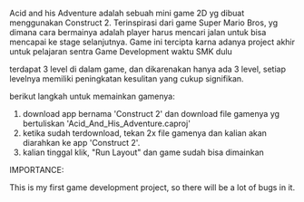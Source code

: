 Acid and his Adventure adalah sebuah mini game 2D yg dibuat menggunakan Construct 2. Terinspirasi dari game Super Mario Bros, 
yg dimana cara bermainya adalah player harus mencari jalan untuk bisa mencapai ke stage selanjutnya. Game ini tercipta karna adanya project akhir untuk pelajaran 
sentra Game Development waktu SMK dulu

terdapat 3 level di dalam game, dan dikarenakan hanya ada 3 level, setiap levelnya memiliki peningkatan kesulitan yang cukup signifikan. 

berikut langkah untuk memainkan gamenya:

1. download app bernama 'Construct 2' dan download file gamenya yg bertuliskan 'Acid_And_His_Adventure.caproj'
2. ketika sudah terdownload, tekan 2x file gamenya dan kalian akan diarahkan ke app 'Construct 2'.
3. kalian tinggal klik, "Run Layout" dan game sudah bisa dimainkan


IMPORTANCE:

This is my first game development project, so there will be a lot of bugs in it.
